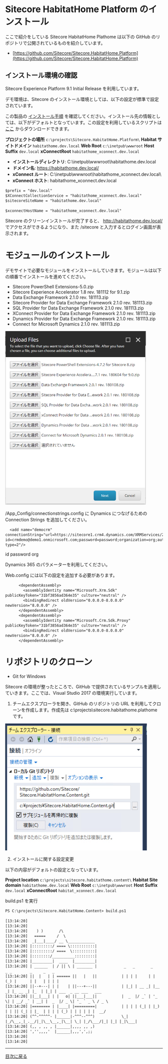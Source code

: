 # Sitecore HabitatHome Platform のインストール

ここで紹介をしている Sitecore HabitatHome Plathome は以下の GitHub のリポジトリで公開されているものを紹介しています。

* [https://github.com/Sitecore/Sitecore.HabitatHome.Platform](https://github.com/Sitecore/Sitecore.HabitatHome.Platform)

## インストール環境の確認

Sitecore Experience Platform 9.1 Initial Release を利用しています。

デモ環境は、Sitecore のインストール環境としては、以下の設定が標準で設定されています。

この製品の <a href="https://github.com/SitecoreJapan/InstallScript/blob/master/docs/91/Sitecore-Experience-Platform-910.md" target="_blank">インストール手順</a> を確認してください。インストール先の情報としては、以下がデフォルトとなっています。この設定を利用しているスクリプトは [ここ](Habitat-91-XP0.ps1) からダウンロードできます。

**プロジェクトの場所**		`c:\projects\Sitecore.HabitatHome.Platform\`
**Habitat サイトドメイン**				`habitathome.dev.local`
**Web Root**						`c:\inetpub\wwwroot`
**Host Suffix**						`dev.local`
**xConnectRoot** 	`habitathome_xconnect.dev.local`

* **インストールディレクトリ**: C:\inetpub\wwwroot\habitathome.dev.local
* **ドメイン名**: https://habitathome.dev.local/
* **xConnect ルート**: C:\inetpub\wwwroot\habitathome_xconnect.dev.local\
* **xConnect ホスト**: habitathome_xconnect.dev.local


```
$prefix = "dev.local"
$XConnectCollectionService = "habitathome_xconnect.dev.local"
$sitecoreSiteName = "habitathome.dev.local"

$xconnectHostName = "habitathome_xconnect.dev.local"
```

Sitecore のクリーンインストールが完了すると、 http://habitathome.dev.local/ でアクセスができるようになり、また /sitecore と入力するとログイン画面が表示されます。

# モジュールのインストール

デモサイトで必要なモジュールをインストールしていきます。モジュールは以下の順番でインストールを進めてください。

* Sitecore PowerShell Extensions-5.0.zip 
* Sitecore Experience Accelerator 1.8 rev. 181112 for 9.1.zip
* Data Exchange Framework 2.1.0 rev. 181113.zip 
* Sitecore Provider for Data Exchange Framework 2.1.0 rev. 181113.zip
* SQL Provider for Data Exchange Framework 2.1.0 rev. 181113.zip
* XConnect Provider for Data Exchange Framework 2.1.0 rev. 181113.zip
* Dynamics Provider for Data Exchange Framework 2.1.0 rev. 181113.zip
* Connect for Microsoft Dynamics 2.1.0 rev. 181113.zip

<img src="images/module_install1.PNG" alt="モジュール一覧" width="450" >

/App_Config/connectionstrings.config に Dynamics につなげるための Connection Strings を追加してください。

```
  <add name="democrm" connectionString="url=https://sitecore1.crm4.dynamics.com/XRMServices/2011/Organization.svc;user id=crmdemo@demo1.onmicrosoft.com;password=password;organization=org;authentication type=2"/>
```

id
password
org

Dynamics 365 のパラメーターを利用してください。

Web.config には以下の設定を追加する必要があります。

```
      <dependentAssembly>
        <assemblyIdentity name="Microsoft.Xrm.Sdk" publicKeyToken="31bf3856ad364e35" culture="neutral" />
        <bindingRedirect oldVersion="0.0.0.0-8.0.0.0" newVersion="8.0.0.0" />
      </dependentAssembly>
      <dependentAssembly>
        <assemblyIdentity name="Microsoft.Crm.Sdk.Proxy" publicKeyToken="31bf3856ad364e35" culture="neutral" />
        <bindingRedirect oldVersion="0.0.0.0-8.0.0.0" newVersion="8.0.0.0" />
      </dependentAssembly>
```

# リポジトリのクローン

* Git for Windows

Sitecore の環境が整ったところで、GitHub で提供されているサンプルを適用していきます。ここでは、Visual Studio 2017 の環境実行しています。

1. チームエクスプローラを開き、GitHub のリポジトリの URL を利用してクローンを作成します。作成先は c:\projects\sitecore.habitathome.plathome です。

<img src="images/Github1.PNG" alt="クローンの作成" />

2. インストールに関する設定変更

以下の内容がデフォルトの設定となっています。

**Project location**		`c:\projects\sitecore.habitathome.content\`
**Habitat Site domain**				`habitathome.dev.local`
**Web Root**						`c:\inetpub\wwwroot`
**Host Suffix**						`dev.local`
**xConnectRoot** 	`habitat_xconnect.dev.local`

build.ps1 を実行

```
PS C:\projects\Sitecore.HabitatHome.Content> build.ps1

[13:14:20]
[13:14:20]
[13:14:20]    ) )       /\
[13:14:20]   =====     /  \
[13:14:20]  _|___|____/ __ \____________
[13:14:20] |:::::::::/ ==== \:::::::::::|
[13:14:20] |:::::::::/ ====  \::::::::::|
[13:14:20] |::::::::/__________:::::::::|
[13:14:20] |_________|  ____  |_________|
[13:14:20] | ______  | / || \ | _______ |            _   _       _     _ _        _     _   _
[13:14:20] ||  |   | | ====== ||   |   ||           | | | |     | |   (_) |      | |   | | | |
[13:14:20] ||--+---| | |    | ||---+---||           | |_| | __ _| |__  _| |_ __ _| |_  | |_| | ___  _ __ ___   ___
[13:14:20] ||__|___| | |   o| ||___|___||           |  _  |/ _` | '_ \| | __/ _` | __| |  _  |/ _ \| '_ ` _ \ / _ \
[13:14:20] |======== | |____| |=========|           | | | | (_| | |_) | | || (_| | |_  | | | | (_) | | | | | |  __/
[13:14:20] (^^-^^^^^- |______|-^^^--^^^)            \_| |_/\__,_|_.__/|_|\__\__,_|\__| \_| |_/\___/|_| |_| |_|\___|
[13:14:20] (,, , ,, , |______|,,,, ,, ,)
[13:14:20] ','',,,,'  |______|,,,',',;;
[13:14:20]
[13:14:20]
```

---
[目次に戻る](./readme.md)